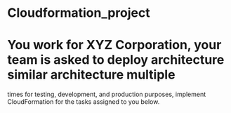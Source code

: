# Cloudformation_project

# You work for XYZ Corporation, your team is asked to deploy architecture similar architecture multiple
  times for testing, development, and production purposes, implement CloudFormation for the tasks 
  assigned to you below.
